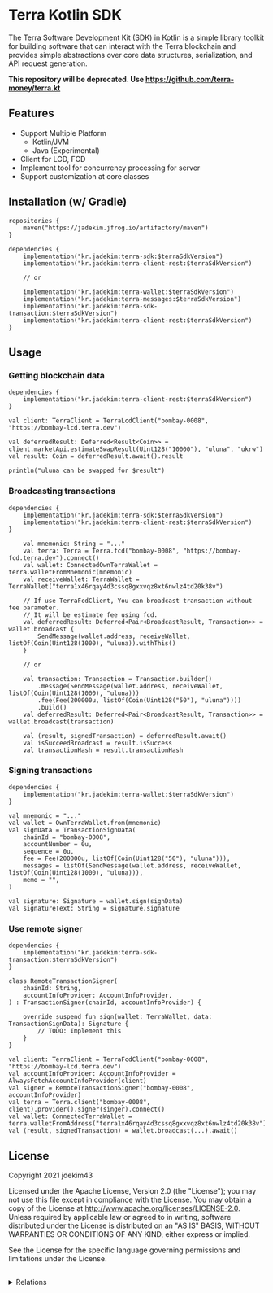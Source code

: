 # Terra Kotlin SDK
The Terra Software Development Kit (SDK) in Kotlin is a simple library toolkit for building software that can interact
with the Terra blockchain and provides simple abstractions over core data structures, serialization, and API request generation.

**This repository will be deprecated. Use https://github.com/terra-money/terra.kt**

## Features
* Support Multiple Platform
  * Kotlin/JVM
  * Java (Experimental)
* Client for LCD, FCD
* Implement tool for concurrency processing for server
* Support customization at core classes

## Installation (w/ Gradle)
```
repositories {
    maven("https://jadekim.jfrog.io/artifactory/maven")
}
```
```
dependencies {
    implementation("kr.jadekim:terra-sdk:$terraSdkVersion")
    implementation("kr.jadekim:terra-client-rest:$terraSdkVersion")
    
    // or
    
    implementation("kr.jadekim:terra-wallet:$terraSdkVersion")
    implementation("kr.jadekim:terra-messages:$terraSdkVersion")
    implementation("kr.jadekim:terra-sdk-transaction:$terraSdkVersion")
    implementation("kr.jadekim:terra-client-rest:$terraSdkVersion")
}
```

## Usage
### Getting blockchain data
```
dependencies {
    implementation("kr.jadekim:terra-client-rest:$terraSdkVersion")
}
```
```
val client: TerraClient = TerraLcdClient("bombay-0008", "https://bombay-lcd.terra.dev")

val deferredResult: Deferred<Result<Coin>> = client.marketApi.estimateSwapResult(Uint128("10000"), "uluna", "ukrw")
val result: Coin = deferredResult.await().result

println("uluna can be swapped for $result")
```
### Broadcasting transactions
```
dependencies {
    implementation("kr.jadekim:terra-sdk:$terraSdkVersion")
    implementation("kr.jadekim:terra-client-rest:$terraSdkVersion")
}
```
```
    val mnemonic: String = "..."
    val terra: Terra = Terra.fcd("bombay-0008", "https://bombay-fcd.terra.dev").connect()
    val wallet: ConnectedOwnTerraWallet = terra.walletFromMnemonic(mnemonic)
    val receiveWallet: TerraWallet = TerraWallet("terra1x46rqay4d3cssq8gxxvqz8xt6nwlz4td20k38v")
    
    // If use TerraFcdClient, You can broadcast transaction without fee parameter.
    // It will be estimate fee using fcd.
    val deferredResult: Deferred<Pair<BroadcastResult, Transaction>> = wallet.broadcast {
        SendMessage(wallet.address, receiveWallet, listOf(Coin(Uint128(1000), "uluna)).withThis()
    }
    
    // or
    
    val transaction: Transaction = Transaction.builder()
        .message(SendMessage(wallet.address, receiveWallet, listOf(Coin(Uint128(1000), "uluna)))
        .fee(Fee(200000u, listOf(Coin(Uint128("50"), "uluna"))))
        .build()
    val deferredResult: Deferred<Pair<BroadcastResult, Transaction>> = wallet.broadcast(transaction)
    
    val (result, signedTransaction) = deferredResult.await()
    val isSucceedBroadcast = result.isSuccess
    val transactionHash = result.transactionHash
```
### Signing transactions
```
dependencies {
    implementation("kr.jadekim:terra-wallet:$terraSdkVersion")
}
```
```
val mnemonic = "..."
val wallet = OwnTerraWallet.from(mnemonic)
val signData = TransactionSignData(
    chainId = "bombay-0008",
    accountNumber = 0u,
    sequence = 0u,
    fee = Fee(200000u, listOf(Coin(Uint128("50"), "uluna"))),
    messages = listOf(SendMessage(wallet.address, receiveWallet, listOf(Coin(Uint128(1000), "uluna))),
    memo = "",
)

val signature: Signature = wallet.sign(signData)
val signatureText: String = signature.signature
```
### Use remote signer
```
dependencies {
    implementation("kr.jadekim:terra-sdk-transaction:$terraSdkVersion")
}
```
```
class RemoteTransactionSigner(
    chainId: String,
    accountInfoProvider: AccountInfoProvider,
) : TransactionSigner(chainId, accountInfoProvider) {

    override suspend fun sign(wallet: TerraWallet, data: TransactionSignData): Signature {
        // TODO: Implement this
    }
}

val client: TerraClient = TerraFcdClient("bombay-0008", "https://bombay-lcd.terra.dev")
val accountInfoProvider: AccountInfoProvider = AlwaysFetchAccountInfoProvider(client)
val signer = RemoteTransactionSigner("bombay-0008", accountInfoProvider)
val terra = Terra.client("bombay-0008", client).provider().signer(singer).connect()
val wallet: ConnectedTerraWallet = terra.walletFromAddress("terra1x46rqay4d3cssq8gxxvqz8xt6nwlz4td20k38v")
val (result, signedTransaction) = wallet.broadcast(...).await()
```

## License
Copyright 2021 jdekim43

Licensed under the Apache License, Version 2.0 (the "License"); you may not use this file except in compliance with the License. You may obtain a copy of the License at http://www.apache.org/licenses/LICENSE-2.0. Unless required by applicable law or agreed to in writing, software distributed under the License is distributed on an "AS IS" BASIS, WITHOUT WARRANTIES OR CONDITIONS OF ANY KIND, either express or implied.

See the License for the specific language governing permissions and limitations under the License.


##
<details>
 <summary>Relations</summary>
 <ul>
  <li><a href="https://github.com/terra-money/terra.js">terra.js</a></li>
  <li><s><a href="https://github.com/terra-money/jigu">jigu</a></s></li>
  <li><a href="https://github.com/terra-money/terra-sdk-python">terra-sdk-python</a></li>
  <li><a href="#">terra-sdk-java</a></li>
  <li><a href="https://github.com/terra-money/terra4j">terra4j</a></li>
  <li><a href="https://github.com/terra-money/terra-core">terra-core</a></li>
 </ul>
</details>
